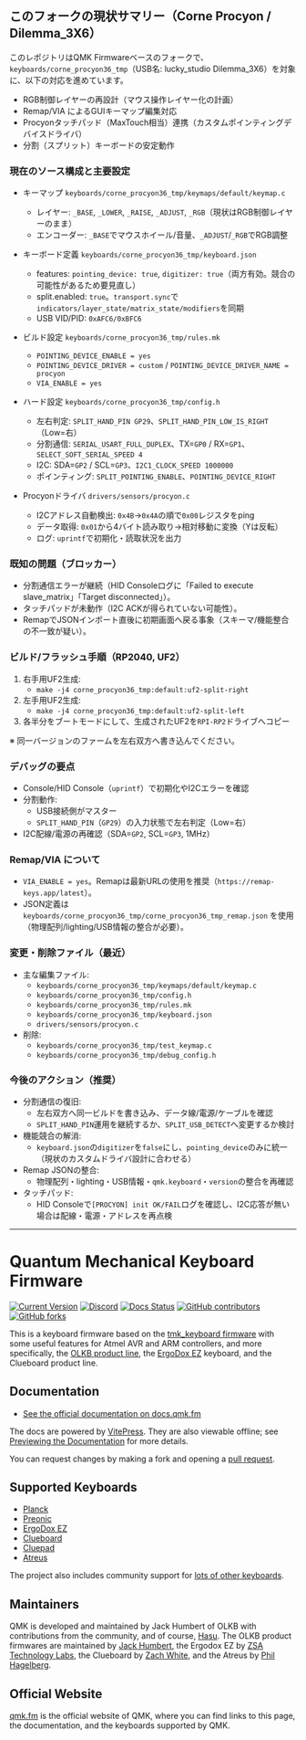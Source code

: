 ## このフォークの現状サマリー（Corne Procyon / Dilemma_3X6）

このレポジトリはQMK Firmwareベースのフォークで、`keyboards/corne_procyon36_tmp`（USB名: lucky_studio Dilemma_3X6）を対象に、以下の対応を進めています。

- RGB制御レイヤーの再設計（マウス操作レイヤー化の計画）
- Remap/VIA によるGUIキーマップ編集対応
- Procyonタッチパッド（MaxTouch相当）連携（カスタムポインティングデバイスドライバ）
- 分割（スプリット）キーボードの安定動作

### 現在のソース構成と主要設定

- キーマップ `keyboards/corne_procyon36_tmp/keymaps/default/keymap.c`
  - レイヤー: `_BASE`, `_LOWER`, `_RAISE`, `_ADJUST`, `_RGB`（現状はRGB制御レイヤーのまま）
  - エンコーダー: `_BASE`でマウスホイール/音量、`_ADJUST`/`_RGB`でRGB調整

- キーボード定義 `keyboards/corne_procyon36_tmp/keyboard.json`
  - features: `pointing_device: true`, `digitizer: true`（両方有効。競合の可能性があるため要見直し）
  - split.enabled: `true`。`transport.sync`で`indicators/layer_state/matrix_state/modifiers`を同期
  - USB VID/PID: `0xAFC6/0xBFC6`

- ビルド設定 `keyboards/corne_procyon36_tmp/rules.mk`
  - `POINTING_DEVICE_ENABLE = yes`
  - `POINTING_DEVICE_DRIVER = custom` / `POINTING_DEVICE_DRIVER_NAME = procyon`
  - `VIA_ENABLE = yes`

- ハード設定 `keyboards/corne_procyon36_tmp/config.h`
  - 左右判定: `SPLIT_HAND_PIN GP29`、`SPLIT_HAND_PIN_LOW_IS_RIGHT`（Low=右）
  - 分割通信: `SERIAL_USART_FULL_DUPLEX`、TX=`GP0` / RX=`GP1`、`SELECT_SOFT_SERIAL_SPEED 4`
  - I2C: SDA=`GP2` / SCL=`GP3`、`I2C1_CLOCK_SPEED 1000000`
  - ポインティング: `SPLIT_POINTING_ENABLE`、`POINTING_DEVICE_RIGHT`

- Procyonドライバ `drivers/sensors/procyon.c`
  - I2Cアドレス自動検出: `0x4B`→`0x4A`の順で`0x00`レジスタをping
  - データ取得: `0x01`から4バイト読み取り→相対移動に変換（Yは反転）
  - ログ: `uprintf`で初期化・読取状況を出力

### 既知の問題（ブロッカー）

- 分割通信エラーが継続（HID Consoleログに「Failed to execute slave_matrix」「Target disconnected」）。
- タッチパッドが未動作（I2C ACKが得られていない可能性）。
- RemapでJSONインポート直後に初期画面へ戻る事象（スキーマ/機能整合の不一致が疑い）。

### ビルド/フラッシュ手順（RP2040, UF2）

1. 右手用UF2生成:
   - `make -j4 corne_procyon36_tmp:default:uf2-split-right`
2. 左手用UF2生成:
   - `make -j4 corne_procyon36_tmp:default:uf2-split-left`
3. 各半分をブートモードにして、生成されたUF2を`RPI-RP2`ドライブへコピー

※ 同一バージョンのファームを左右双方へ書き込んでください。

### デバッグの要点

- Console/HID Console（`uprintf`）で初期化やI2Cエラーを確認
- 分割動作:
  - USB接続側がマスター
  - `SPLIT_HAND_PIN`（`GP29`）の入力状態で左右判定（Low=右）
- I2C配線/電源の再確認（SDA=`GP2`, SCL=`GP3`, 1MHz）

### Remap/VIA について

- `VIA_ENABLE = yes`。Remapは最新URLの使用を推奨（`https://remap-keys.app/latest`）。
- JSON定義は `keyboards/corne_procyon36_tmp/corne_procyon36_tmp_remap.json` を使用（物理配列/lighting/USB情報の整合が必要）。

### 変更・削除ファイル（最近）

- 主な編集ファイル:
  - `keyboards/corne_procyon36_tmp/keymaps/default/keymap.c`
  - `keyboards/corne_procyon36_tmp/config.h`
  - `keyboards/corne_procyon36_tmp/rules.mk`
  - `keyboards/corne_procyon36_tmp/keyboard.json`
  - `drivers/sensors/procyon.c`
- 削除:
  - `keyboards/corne_procyon36_tmp/test_keymap.c`
  - `keyboards/corne_procyon36_tmp/debug_config.h`

### 今後のアクション（推奨）

- 分割通信の復旧:
  - 左右双方へ同一ビルドを書き込み、データ線/電源/ケーブルを確認
  - `SPLIT_HAND_PIN`運用を継続するか、`SPLIT_USB_DETECT`へ変更するか検討
- 機能競合の解消:
  - `keyboard.json`の`digitizer`を`false`にし、`pointing_device`のみに統一（現状のカスタムドライバ設計に合わせる）
- Remap JSONの整合:
  - 物理配列・lighting・USB情報・`qmk.keyboard`・`version`の整合を再確認
- タッチパッド:
  - HID Consoleで`[PROCYON] init OK/FAIL`ログを確認し、I2C応答が無い場合は配線・電源・アドレスを再点検

---

# Quantum Mechanical Keyboard Firmware

[![Current Version](https://img.shields.io/github/tag/qmk/qmk_firmware.svg)](https://github.com/qmk/qmk_firmware/tags)
[![Discord](https://img.shields.io/discord/440868230475677696.svg)](https://discord.gg/qmk)
[![Docs Status](https://img.shields.io/badge/docs-ready-orange.svg)](https://docs.qmk.fm)
[![GitHub contributors](https://img.shields.io/github/contributors/qmk/qmk_firmware.svg)](https://github.com/qmk/qmk_firmware/pulse/monthly)
[![GitHub forks](https://img.shields.io/github/forks/qmk/qmk_firmware.svg?style=social&label=Fork)](https://github.com/qmk/qmk_firmware/)

This is a keyboard firmware based on the [tmk\_keyboard firmware](https://github.com/tmk/tmk_keyboard) with some useful features for Atmel AVR and ARM controllers, and more specifically, the [OLKB product line](https://olkb.com), the [ErgoDox EZ](https://ergodox-ez.com) keyboard, and the Clueboard product line.

## Documentation

* [See the official documentation on docs.qmk.fm](https://docs.qmk.fm)

The docs are powered by [VitePress](https://vitepress.dev/). They are also viewable offline; see [Previewing the Documentation](https://docs.qmk.fm/#/contributing?id=previewing-the-documentation) for more details.

You can request changes by making a fork and opening a [pull request](https://github.com/qmk/qmk_firmware/pulls).

## Supported Keyboards

* [Planck](/keyboards/planck/)
* [Preonic](/keyboards/preonic/)
* [ErgoDox EZ](/keyboards/ergodox_ez/)
* [Clueboard](/keyboards/clueboard/)
* [Cluepad](/keyboards/clueboard/17/)
* [Atreus](/keyboards/atreus/)

The project also includes community support for [lots of other keyboards](/keyboards/).

## Maintainers

QMK is developed and maintained by Jack Humbert of OLKB with contributions from the community, and of course, [Hasu](https://github.com/tmk). The OLKB product firmwares are maintained by [Jack Humbert](https://github.com/jackhumbert), the Ergodox EZ by [ZSA Technology Labs](https://github.com/zsa), the Clueboard by [Zach White](https://github.com/skullydazed), and the Atreus by [Phil Hagelberg](https://github.com/technomancy).

## Official Website

[qmk.fm](https://qmk.fm) is the official website of QMK, where you can find links to this page, the documentation, and the keyboards supported by QMK.
